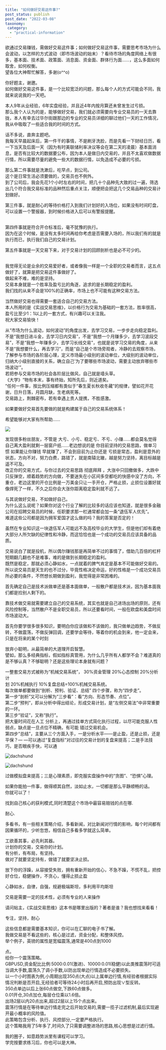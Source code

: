 ```yaml
---
title: "如何做好交易这件事?"
post_status: publish
post_date: "2022-03-08"
taxonomy:
 category: 
  - "practical-information"
---
```


欲通过交易赚钱，需做好交易这件事；如何做好交易这件事，需要思考市场为什么会波动，以怎样的方式波动（即市场波动的始末）？看待市场的角度网络上有很多，基本面、技术面、政策面、消息面、资金面、群体行为面……，这么多面如何取舍，如何权衡。  
望各位大神帮忙解答，多谢(o^^o)

你好题主，谢邀。  
如何做好交易这件事，是一个比较宽泛的问题，那么每个人的方式可能会不同，我就来说说我的一天吧。  

本人9年从业经验，6年实盘经验，并且近4年内按月算还未曾发生过亏损。  
那么我个人认为的是，能够做好交易，我们就必须需要向专业交易员的一天去靠拢，本人有幸去过华尔街跟那边的专业的交易员详细的聊过他们一天的工作情况，​我从中吸取了一些适合我的时间的方式。  

话不多说，直奔主题吧。  
我每天早晨起床后，第一件干的事情，不是刷牙洗脸，而是先看一下财经日历，看一下当天及后面一天（因为有时美联储利率决议等会在第二天的凌晨）基本面消息，是否有比较大的数据要公布，因为本人是做日内交易的，并且不太喜欢做数据行情，所以需要尽量的避免一些大的数据行情，以免造成不必要的亏损。  

那么第二件事就是洗漱后，吃早点，到公司。  
这个是日常生活必须要做的，交易员也不例外。  
到了公司后，我会先花1个小时左右的时间，把几十个品种先大致的过一遍，筛选出几个符合我交易标准的品种然后重点关注，顺便把会把这几个交易品种的交易计划做好。  

第三件事，就是耐心的等待价格打入到我们计划好的入场位，如果没有时间盯盘，可以设置一个警报器，到时候价格进入后可以有警报提醒。  
​

第四件事就是符合开仓标准后，毫不犹豫的执行。  
因为在这个时候，是没有太多时间再给你考虑是否需要入场的，所以我们有的就是执行而已，执行我们自己的交易计划。  

第五件事就是一天交易下来，对于交易计划的回顾剖析也是必不可少的。  
​

我觉得无论是业余的交易爱好者，或者像我一样是一个全职的交易者而言，这五点做好了，就算是把交易这件事做好了。  
做起来不难，难的是坚持。  
交易本身就是一个胜率及盈亏比的角逐，追求的是长期稳定的盈利。  
我们找的从来不会是100%的正确率，市场上也不可能有这种交易方法。  

当然做好交易也得需要一套适合自己的交易方法。  
本人所用的是《实战交易思维》，以价格行为交易为基础的一套方法，胜率很高，盈亏比至少1：1以上的一套方式，有兴趣可以关注我。  
祝大家交易愉快！​

从“市场为什么波动，如何波动”的角度出发，去学习交易，一步步走向稳定盈利。  
不是“我想日进斗金，去学习日内交易”，不是“我想一个月赚多少，去学习波段交易”，不是“我想一年赚多少，去学习长线交易”，也就是说学习交易的角度，从来不是“我想要什么，再去学习”，而是“自己是个市场旁观者，冷静的去观察市场，了解参与市场的各阶层心理，定义市场最小级别的波动单位，大级别的波动单位，归纳大小级别直接的关系，确立自己’为了要哪些市场波动，需要主动放弃哪些市场波动’”。  
若把参与交易市场的社会各阶层比做风，自己就是墙头草。  
《大学》“物有本末，事有终始，知所先后，则近道矣。  
”任何一件事，按比例压缩都有类似于“春生夏长秋收冬藏”的规律，譬如花开花谢，日升日落，月圆月缺，生老病死等。  
交易路上，荆棘密布，若有幸遇上贵人提携，不胜感激。  
  

如果要做好交易首先要做的就是构建属于自己的交易系统体系！

希望能够对大家有所帮助……

![](https://cdn.fendou.la/funstoutiao/2020/11/161913275.jpg)

发现很多粉丝朋友，不管是 大亏、小亏、稳定亏、不亏、小赚……都会莫名觉得自己离大盈利就剩一层窗户纸……老边想说的是 你目前坚持的交易思路，做单习惯 如果能让你赚钱 早就赚了，不会到目前为止你还是 亏损是常态，盈利是意外的状态，方向不对，努力白费，路错了，就是南辕北辙，越是努力坚持，离目标越是遥不可及。  
改正你的交易方式，与你过去的交易思路 彻底拜拜 ，大涨中只回撤做多，大跌中只反弹空，顺着趋势的方向做，不要迷失在小区间多空都吃的快感中没了方向，不重仓，老边这里的开仓比例是一万美金只让一手开仓，严格止损，止损位设置好就像焊死了一样，不久之后你会大涨你距离稳定盈利就不远了。  
  

与其说做好交易，不如做好自己。  
为什么这么说呢？如果你对这个行业了解的比较多的话应该也知道，就是很多金融公司在招聘交易员的时候，任职要求那一栏通常都会加一条“退伍军人优先”。  
难道这些公司都是因为拥军爱国才这么做的吗？我的答案是否定的！

虽然在专业知识这一块退伍军人可能远不及高校毕业的大学生，但是他们却有着绝大部分人所欠缺的纪律性和冷静，而这恰恰也是一个成功的交易员应该具备的品质。  

交易说白了就是投机，所以偶尔赚钱那是再简单不过的事情了，借助几百倍的杠杆短期翻几翻也不是难事，难的是做到长期稳定的盈利。  
既然是稳定，那就必须心静如水，一点就着的脾气肯定是基本不可能做好交易的。  
所以说交易员是天生的也不过分，毕竟性格决定命运，好的性格是一个成功交易员所必要的条件，不然想长期做到盈利，我觉得是非常困难的。  

首先确定自己是技术派做单还是基本面做单，一般散户都是技术派，因为基本面我们都是捡别人剩下的。  

靠技术做交易就需要建立自己的交易系统，其实也就是自己进场出场的原则，还有风险控制等，当然散户不是全职交易员，所以还要看时间，一般在欧盘和美盘时间市场波动大。  

首先你要学很多很多知识，要明白你应该做和不该做的，我只做单边趋势，不做反转，不做震荡，不做反弹回调，还要学会等待，等着你的机会到来，他一定会来，只是在将来的某个时刻

放弃小聪明，从最简单的大道理开启智慧。  
譬如，那么多经典指标，假如指标真管用，为什么几乎所有人都学不会？难道真的是不够认真？不够聪明？还是这些理论本身就有问题？

一整套交易方式被称为“机械交易系统”， 30%资金管理 20%心态控制 20%分析计  
划 20%机械执行 10%复盘总结=100%机械交易系统。  
每次做单都要做到“剖析、预判、验证、总结” 四个步骤，称为“四步走”。  
第一步“剖析”又可以分解为“三步看”：看“方向、形态节奏、点位”。  
第二步“预判”，即从分析中得出结论，形成交易计划，是“左侧交易法”中非常重要的一环。  
第三步“验证”，又称“执行”。  
把大量时间花在人工 分析上，再通过挂单方式简化执行过程，以尽可能克服人性弱点，缺点是一旦点位不精确，有可能 错过交易机会。  
第四步“总结”，主要从三个方面入手，一是分析水平——是止盈，还是止损，还是平保？— —可以通过“复盘指标”对过往的交易计划的复盘来提高；二是手法技巧，是否眼疾手快，可以通

  

![dachshund](https://cdn.fendou.la/funstoutiao/2020/11/170027989.jpg)

  

![dachshund](https://cdn.fendou.la/funstoutiao/2020/11/170027489.jpg)

  

过做模拟盘来提高；三是心理素质，即克服实盘操作中的“贪图”、“恐惧”心理。  

如果你能拍一件事，做得顺其自然，淡如止水，一切都是那么平静顺畅的话。  
你就可以了！

找到自己核心的获利模式,同时清楚这个市场中最容易赔钱的点在哪.

耐心.​

多看书，有一些相关策略介绍，多看新闻，对比新闻对行情的影响，每个时间都有因果循环的，少听忽悠，相信自己多看多学就这么简单。  

工欲善其事，必先利其器。  
计划你的交易，交易你的计划。  
有分析，有布局，有坚持。  
做对了就要坚定持有，做错了就要坚决止损。  

放下你的浮躁，从容接受失败，拥有重新开始的信心，不急不躁，不慌不乱，把控好仓位，稳健操作，不贪心，懂得止损止盈

心静如水，自律，自强，规避极端斯坦，多利用平均斯坦

交易是需要一定的技术性，必须有专业的人来操作

请问帖主，《实战交易思维》这本书是哪里出版的？著者是谁？我也想找来看看！

专注，坚持，耐心

这些信息都是需要基本知识，你可以在汇聊的电子书了解。  
我做交易是不看这些的，核心是过滤，资金分配，和整体风控。  
举个例子，英镑的属性是宽幅震荡,通常是400点到1000

点。  
给你一个震荡策略。  
GBPUSD,资金配比比例:5000:0.01(激进)、10000:0.01(稳健)以此类推震荡时可适当调大手数,震荡久了调小手数,以防出现单边行情造成不必要损失。  
以一个小时图表为例,小周期出现350点(大点)以上属单边行情,有经验者根据实际情况判断是否开启,无经验者可等待24小时后再开启,预防出现∨型反转。  
350点单边以后上张60点做空,下跌60点做多。  
0.01开仓,30点加仓,每层仓位乘以1.6倍。  
出场2层以内20点出来,超过2层以上15个点出来。  
震荡行情是在等待单边行情走完之后开始交易的,需要一揽子过滤机制,最后实现避开最小概率的风险值。  
此策略包含分析、执行、风控部分,一定要严格执行。  
这个策略我用了5年多了,时间久了只需要调整进场的思路,核心思想是过滤行情。  

我的圈子，如意趋势派里有课程可以学习。  
学完按要求练习后，你也可以是大神。
